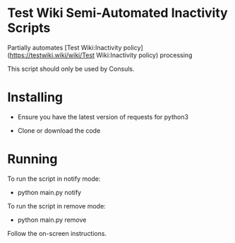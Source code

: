 # Test Wiki Semi-Automated Inactivity Scripts
Partially automates [Test Wiki:Inactivity policy](https://testwiki.wiki/wiki/Test Wiki:Inactivity policy) processing

This script should only be used by Consuls.

# Installing

 - Ensure you have the latest version of requests for python3

 - Clone or download the code

# Running

To run the script in notify mode:
 - python main.py notify

To run the script in remove mode:
 - python main.py remove

Follow the on-screen instructions.
